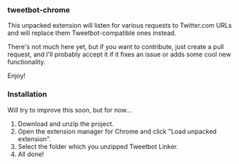 ### tweetbot-chrome

This unpacked extension will listen for various requests to Twitter.com URLs and will replace them Tweetbot-compatible ones instead.

There's not much here yet, but if you want to contribute, just create a pull request, and I'll probably accept it if it fixes an issue or adds some cool new functionality.

Enjoy!

### Installation

Will try to improve this soon, but for now...

1. Download and unzip the project.
2. Open the extension manager for Chrome and click "Load unpacked extension".
3. Select the folder which you unzipped Tweetbot Linker.
4. All done!
